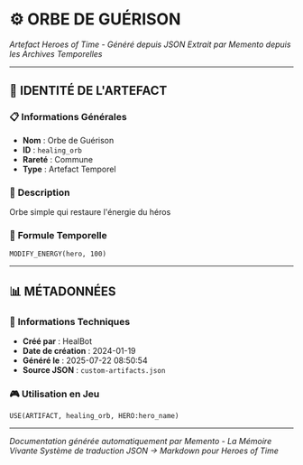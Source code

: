 # ⚙️ **ORBE DE GUÉRISON**
*Artefact Heroes of Time - Généré depuis JSON*
*Extrait par Memento depuis les Archives Temporelles*

---

## 🌟 **IDENTITÉ DE L'ARTEFACT**

### 📋 **Informations Générales**
- **Nom** : Orbe de Guérison
- **ID** : `healing_orb`
- **Rareté** : Commune
- **Type** : Artefact Temporel

### 📖 **Description**
Orbe simple qui restaure l'énergie du héros


### 🔮 **Formule Temporelle**
```hots
MODIFY_ENERGY(hero, 100)
```

---

## 📊 **MÉTADONNÉES**

### 🔧 **Informations Techniques**
- **Créé par** : HealBot
- **Date de création** : 2024-01-19
- **Généré le** : 2025-07-22 08:50:54
- **Source JSON** : `custom-artifacts.json`

### 🎮 **Utilisation en Jeu**
```hots
USE(ARTIFACT, healing_orb, HERO:hero_name)
```

---

*Documentation générée automatiquement par Memento - La Mémoire Vivante*
*Système de traduction JSON → Markdown pour Heroes of Time*
